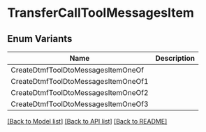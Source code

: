 # TransferCallToolMessagesItem

## Enum Variants

| Name | Description |
|---- | -----|
| CreateDtmfToolDtoMessagesItemOneOf |  |
| CreateDtmfToolDtoMessagesItemOneOf1 |  |
| CreateDtmfToolDtoMessagesItemOneOf2 |  |
| CreateDtmfToolDtoMessagesItemOneOf3 |  |

[[Back to Model list]](../README.md#documentation-for-models) [[Back to API list]](../README.md#documentation-for-api-endpoints) [[Back to README]](../README.md)


